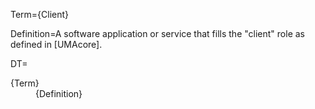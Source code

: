 Term={Client}

Definition=A software application or service that fills the "client" role as defined in [UMAcore]. 

DT=<dt>{Term}</dt><dd>{Definition}</dd>
